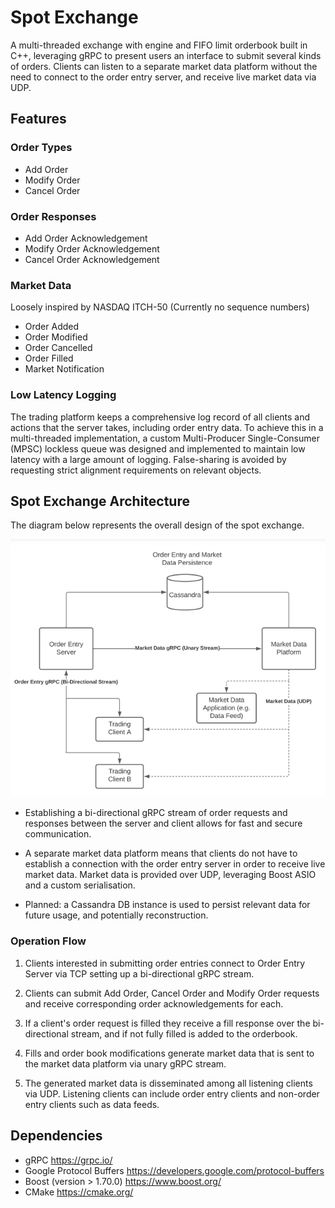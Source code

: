 # Spot Exchange

A multi-threaded exchange with engine and FIFO limit orderbook built in C++, leveraging gRPC to present users an interface to submit several kinds of orders. Clients can listen to a separate market data platform without the need to connect to the order entry server, and receive live market data via UDP.

## Features

### Order Types

* Add Order
* Modify Order
* Cancel Order

### Order Responses

* Add Order Acknowledgement
* Modify Order Acknowledgement
* Cancel Order Acknowledgement

### Market Data

Loosely inspired by NASDAQ ITCH-50 (Currently no sequence numbers)

* Order Added
* Order Modified
* Order Cancelled
* Order Filled
* Market Notification

### Low Latency Logging

The trading platform keeps a comprehensive log record of all clients and actions that the server takes, including order entry data. To achieve this in a multi-threaded implementation, a custom Multi-Producer Single-Consumer (MPSC) lockless queue was designed and implemented to maintain low latency with a large amount of logging. False-sharing is avoided by requesting strict alignment requirements on relevant objects.

## Spot Exchange Architecture

The diagram below represents the overall design of the spot exchange. 

<p align="center">
  <img src="https://github.com/Hnodomar/Spot-Exchange/blob/main/description/SpotExchange.png" alt="Architecture"/>
</p>

* Establishing a bi-directional gRPC stream of order requests and responses between the server and client allows for fast and secure communication.

* A separate market data platform means that clients do not have to establish a connection with the order entry server in order to receive live market data. Market data is provided over UDP, leveraging Boost ASIO and a custom serialisation.

* Planned: a Cassandra DB instance is used to persist relevant data for future usage, and potentially reconstruction.

### Operation Flow

1. Clients interested in submitting order entries connect to Order Entry Server via TCP setting up a bi-directional gRPC stream.

1. Clients can submit Add Order, Cancel Order and Modify Order requests and receive corresponding order acknowledgements for each.

1. If a client's order request is filled they receive a fill response over the bi-directional stream, and if not fully filled is added to the orderbook.

1. Fills and order book modifications generate market data that is sent to the market data platform via unary gRPC stream.

1. The generated market data is disseminated among all listening clients via UDP. Listening clients can include order entry clients and non-order entry clients such as data feeds.

## Dependencies

* gRPC https://grpc.io/
* Google Protocol Buffers https://developers.google.com/protocol-buffers
* Boost (version > 1.70.0) https://www.boost.org/
* CMake https://cmake.org/
